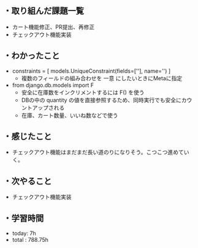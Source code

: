 ## ・取り組んだ課題一覧
- カート機能修正、PR提出、再修正
- チェックアウト機能実装

## ・わかったこと
- constraints = [
      models.UniqueConstraint(fields=[''], name='')
    ]
  - 複数のフィールドの組み合わせを 一意 にしたいときにMetaに指定
- from django.db.models import F
  - 安全に在庫数をインクリメントするには F() を使う
  - DBの中の quantity の値を直接参照するため、同時実行でも安全にカウントアップされる
  - 在庫、カート数量、いいね数などで使う



## ・感じたこと
- チェックアウト機能はまだまだ長い道のりになりそう。こつこつ進めていく。

## ・次やること
- チェックアウト機能実装
　
## ・学習時間
- today: 7h
- total  : 788.75h



